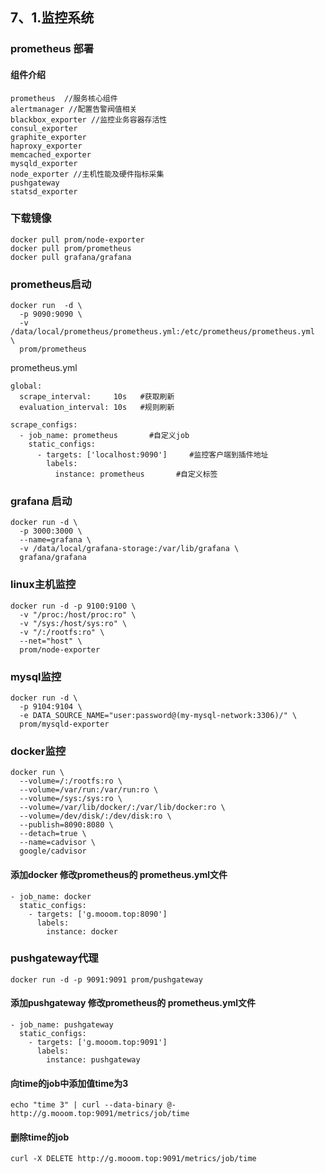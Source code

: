 ## 7、1.监控系统
### prometheus 部署
#### 组件介绍
```
prometheus  //服务核心组件
alertmanager //配置告警阀值相关
blackbox_exporter //监控业务容器存活性
consul_exporter
graphite_exporter
haproxy_exporter
memcached_exporter
mysqld_exporter
node_exporter //主机性能及硬件指标采集
pushgateway
statsd_exporter
```
### 下载镜像
```
docker pull prom/node-exporter
docker pull prom/prometheus
docker pull grafana/grafana
```

### prometheus启动    
```
docker run  -d \
  -p 9090:9090 \
  -v /data/local/prometheus/prometheus.yml:/etc/prometheus/prometheus.yml  \
  prom/prometheus
```
prometheus.yml
```
global:
  scrape_interval:     10s   #获取刷新
  evaluation_interval: 10s   #规则刷新

scrape_configs:
  - job_name: prometheus       #自定义job
    static_configs:
      - targets: ['localhost:9090']     #监控客户端到插件地址
        labels:
          instance: prometheus       #自定义标签
```
### grafana 启动
```
docker run -d \
  -p 3000:3000 \
  --name=grafana \
  -v /data/local/grafana-storage:/var/lib/grafana \
  grafana/grafana
```

### linux主机监控
```
docker run -d -p 9100:9100 \
  -v "/proc:/host/proc:ro" \
  -v "/sys:/host/sys:ro" \
  -v "/:/rootfs:ro" \
  --net="host" \
  prom/node-exporter
```

### mysql监控
```
docker run -d \
  -p 9104:9104 \
  -e DATA_SOURCE_NAME="user:password@(my-mysql-network:3306)/" \
  prom/mysqld-exporter
```
  
### docker监控
```
docker run \
  --volume=/:/rootfs:ro \
  --volume=/var/run:/var/run:ro \
  --volume=/sys:/sys:ro \
  --volume=/var/lib/docker/:/var/lib/docker:ro \
  --volume=/dev/disk/:/dev/disk:ro \
  --publish=8090:8080 \
  --detach=true \
  --name=cadvisor \
  google/cadvisor
```
#### 添加docker 修改prometheus的 prometheus.yml文件
```
- job_name: docker
  static_configs:
    - targets: ['g.mooom.top:8090']
      labels:
        instance: docker
```

### pushgateway代理

```
docker run -d -p 9091:9091 prom/pushgateway
```

#### 添加pushgateway  修改prometheus的 prometheus.yml文件
```
- job_name: pushgateway    
  static_configs:
    - targets: ['g.mooom.top:9091']  
      labels:
        instance: pushgateway  
```
  

#### 向time的job中添加值time为3
```
echo "time 3" | curl --data-binary @- http://g.mooom.top:9091/metrics/job/time
```

#### 删除time的job
```
curl -X DELETE http://g.mooom.top:9091/metrics/job/time
```

